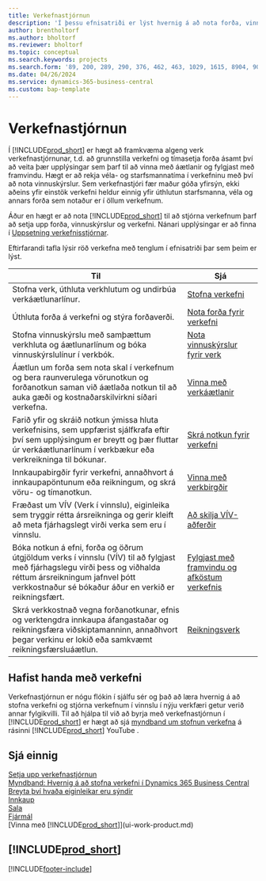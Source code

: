 ```yaml
---
title: Verkefnastjórnun
description: 'Í þessu efnisatriði er lýst hvernig á að nota forða, vinnuskýrslur og verkefni til að vinna með áætlanir.'
author: brentholtorf
ms.author: bholtorf
ms.reviewer: bholtorf
ms.topic: conceptual
ms.search.keywords: projects
ms.search.form: '89, 200, 289, 290, 376, 462, 463, 1029, 1615, 8904, 9014, 9015'
ms.date: 04/26/2024
ms.service: dynamics-365-business-central
ms.custom: bap-template
---
```

# Verkefnastjórnun

Í [!INCLUDE[prod_short](includes/prod_short.md)] er hægt að framkvæma algeng verk verkefnastjórnunar, t.d. að grunnstilla verkefni og tímasetja forða ásamt því að veita þær upplýsingar sem þarf til að vinna með áætlanir og fylgjast með framvindu. Hægt er að rekja véla- og starfsmannatíma í verkefninu með því að nota vinnuskýrslur. Sem verkefnastjóri fær maður góða yfirsýn, ekki aðeins yfir einstök verkefni heldur einnig yfir úthlutun starfsmanna, véla og annars forða sem notaður er í öllum verkefnum.

Áður en hægt er að nota [!INCLUDE[prod_short](includes/prod_short.md)] til að stjórna verkefnum þarf að setja upp forða, vinnuskýrslur og verkefni. Nánari upplýsingar er að finna í [Uppsetning verkefnisstjórnar](projects-setup-projects.md).  

Eftirfarandi tafla lýsir röð verkefna með tenglum í efnisatriði þar sem þeim er lýst.

| Til | Sjá |
| --- | --- |
| Stofna verk, úthluta verkhlutum og undirbúa verkáætlunarlínur. |[Stofna verkefni](projects-how-create-jobs.md) |
| Úthluta forða á verkefni og stýra forðaverði. |[Nota forða fyrir verkefni](projects-how-use-resources.md) |
| Stofna vinnuskýrslu með samþættum verkhluta og áætlunarlínum og bóka vinnuskýrslulínur í verkbók. |[Nota vinnuskýrslur fyrir verk](projects-how-use-time-sheets.md) |
| Áætlun um forða sem nota skal í verkefnum og bera raunverulega vörunotkun og forðanotkun saman við áætlaða notkun til að auka gæði og kostnaðarskilvirkni síðari verkefna. |[Vinna með verkáætlanir](projects-how-manage-budgets.md) |
| Farið yfir og skráið notkun ýmissa hluta verkefnisins, sem uppfærist sjálfkrafa eftir því sem upplýsingum er breytt og þær fluttar úr verkáætlunarlínum í verkbækur eða verkreikninga til bókunar. |[Skrá notkun fyrir verkefni](projects-how-record-job-usage.md) |
| Innkaupabirgðir fyrir verkefni, annaðhvort á innkaupapöntunum eða reikningum, og skrá vöru- og tímanotkun. |[Vinna með verkbirgðir](projects-how-manage-project-supplies.md) |
| Fræðast um VÍV (Verk í vinnslu), eiginleika sem tryggir rétta ársreikninga og gerir kleift að meta fjárhagslegt virði verka sem eru í vinnslu. |[Að skilja VÍV-aðferðir](projects-understanding-wip.md) |
| Bóka notkun á efni, forða og öðrum útgjöldum verks í vinnslu (VÍV) til að fylgjast með fjárhagslegu virði þess og viðhalda réttum ársreikningum jafnvel þótt verkkostnaður sé bókaður áður en verkið er reikningsfært. |[Fylgjast með framvindu og afköstum verkefnis](projects-how-monitor-progress-performance.md) |
| Skrá verkkostnað vegna forðanotkunar, efnis og verktengdra innkaupa áfangastaðar og reikningsfæra viðskiptamanninn, annaðhvort þegar verkinu er lokið eða samkvæmt reikningsfærsluáætlun. |[Reikningsverk](projects-how-invoice-jobs.md) |

## Hafist handa með verkefni

Verkefnastjórnun er nógu flókin í sjálfu sér og það að læra hvernig á að stofna verkefni og stjórna verkefnum í vinnslu í nýju verkfæri getur verið annar fylgikvilli. Til að hjálpa til við að byrja með verkefnastjórnun í [!INCLUDE[prod_short](includes/prod_short.md)] er hægt að sjá [myndband um stofnun verkefna](https://www.youtube.com/watch?v=VqaPWr7BWmw) á rásinni [!INCLUDE[prod_short](includes/prod_short.md)] YouTube .  

## Sjá einnig

[Setja upp verkefnastjórnun](projects-setup-projects.md)  
[Myndband: Hvernig á að stofna verkefni í Dynamics 365 Business Central](https://www.youtube.com/watch?v=VqaPWr7BWmw)  
[Breyta því hvaða eiginleikar eru sýndir](ui-experiences.md)  
[Innkaup](purchasing-manage-purchasing.md)  
[Sala](sales-manage-sales.md)  
[Fjármál](finance.md)  
[Vinna með [!INCLUDE[prod_short](includes/prod_short.md)]](ui-work-product.md)  

## [!INCLUDE[prod_short](includes/free_trial_md.md)]  

[!INCLUDE[footer-include](includes/footer-banner.md)]